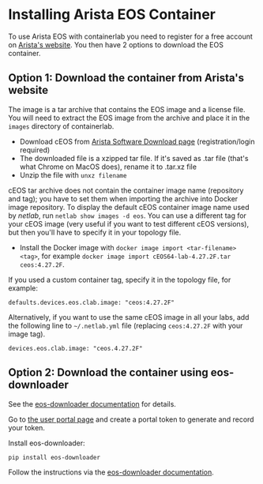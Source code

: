 # Installing Arista EOS Container

To use Arista EOS with containerlab you need to register for a free account on [Arista's website](https://www.arista.com/en/login).  You then have 2 options to download the EOS container.

## Option 1: Download the container from Arista's website


The image is a tar archive that contains the EOS image and a license file. You will need to extract the EOS image from the archive and place it in the `images` directory of containerlab.

* Download cEOS from [Arista Software Download page](https://www.arista.com/en/support/software-download) (registration/login required)
* The downloaded file is a xzipped tar file. If it's saved as .tar file (that's what Chrome on MacOS does), rename it to .tar.xz file
* Unzip the file with `unxz filename`

cEOS tar archive does not contain the container image name (repository and tag); you have to set them when importing the archive into Docker image repository. To display the default cEOS container image name used by *netlab*, run `netlab show images -d eos`. You can use a different tag for your cEOS image (very useful if you want to test different cEOS versions), but then you'll have to specify it in your topology file.

* Install the Docker image with `docker image import <tar-filename> <tag>`, for example `docker image import cEOS64-lab-4.27.2F.tar ceos:4.27.2F`.

If you used a custom container tag, specify it in the topology file, for example:

```
defaults.devices.eos.clab.image: "ceos:4.27.2F"
```

Alternatively, if you want to use the same cEOS image in all your labs, add the following line to `~/.netlab.yml` file (replacing `ceos:4.27.2F` with your image tag).

```
devices.eos.clab.image: "ceos.4.27.2F"
```

## Option 2: Download the container using eos-downloader

See the [eos-downloader documentation](https://pypi.org/project/eos-downloader/) for details.

Go to [the user portal page](https://www.arista.com/en/users/profile) and create a portal token to generate and record your token.

Install eos-downloader:

```bash
pip install eos-downloader
```

Follow the instructions via the [eos-downloader documentation](https://pypi.org/project/eos-downloader/).
